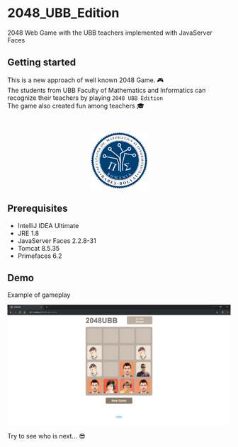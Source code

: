 # 2048_UBB_Edition
2048 Web Game with the UBB teachers implemented with JavaServer Faces

## Getting started
This is a new approach of well known 2048 Game. 🎮  
The students from UBB Faculty of Mathematics and Informatics can recognize their teachers by playing `2048 UBB Edition`  
The game also created fun among teachers 🎓

</br>

<p align="center"><img src="/screenshots/logo_cs.png" width="128"></p>

## Prerequisites
* IntelliJ IDEA Ultimate
* JRE 1.8
* JavaServer Faces 2.2.8-31
* Tomcat 8.5.35
* Primefaces 6.2

## Demo
Example of gameplay

<img src="/screenshots/screenshot1.PNG" width="900">

Try to see who is next...  😎